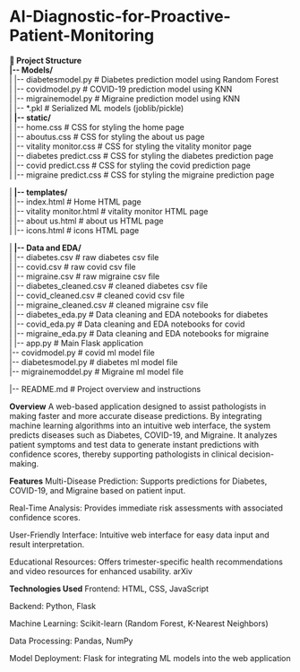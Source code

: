 # AI-Diagnostic-for-Proactive-Patient-Monitoring

**📂 Project Structure**<br>
**|-- Models/**<br>
|   |-- diabetesmodel.py                 # Diabetes prediction model using Random Forest<br>
|   |-- covidmodel.py                    # COVID-19 prediction model using KNN<br>
|   |-- migrainemodel.py                 # Migraine prediction model using KNN<br>
|   |-- *.pkl                            # Serialized ML models (joblib/pickle)<br>
|
**|-- static/**<br>
|   |-- home.css                         # CSS for styling the home page<br>
|   |-- aboutus.css                      # CSS for styling the about us page<br>
|   |-- vitality monitor.css             # CSS for styling the vitality monitor page<br>
|   |-- diabetes predict.css             # CSS for styling the diabetes prediction page<br>
|   |-- covid predict.css                # CSS for styling the covid prediction page<br>
|   |-- migraine predict.css             # CSS for styling the migraine prediction page<br>

|
**|-- templates/**<br>
|   |-- index.html                       # Home HTML page<br>
|   |-- vitality monitor.html            # vitality monitor HTML page<br>
|   |-- about us.html                    # about us HTML page<br>
|   |-- icons.html                       # icons HTML page<br>

|
**|-- Data and EDA/**<br>
|   |-- diabetes.csv                      # raw diabetes csv file<br>
|   |-- covid.csv                         # raw covid csv file<br>
|   |-- migraine.csv                      # raw migraine csv file<br>
|   |-- diabetes_cleaned.csv              # cleaned diabetes csv file<br>
|   |-- covid_cleaned.csv                 # cleaned covid csv file<br>
|   |-- migraine_cleaned.csv              # cleaned migraine csv file<br>
|   |-- diabetes_eda.py                   # Data cleaning and EDA notebooks for diabetes<br>
|   |-- covid_eda.py                      # Data cleaning and EDA notebooks for covid<br>
|   |-- migraine_eda.py                   # Data cleaning and EDA notebooks for migraine<br>
|
|-- app.py                                      # Main Flask application<br>
|-- covidmodel.py                               # covid ml model file<br>
|-- diabetesmodel.py                               # diabetes ml model file<br>
|-- migrainemoddel.py                               # Migraine ml model file<br>

|-- README.md                            # Project overview and instructions<br>


**Overview**
A web-based application designed to assist pathologists in making faster and more accurate disease predictions. By integrating machine learning algorithms into an intuitive web interface, the system predicts diseases such as Diabetes, COVID-19, and Migraine. It analyzes patient symptoms and test data to generate instant predictions with confidence scores, thereby supporting pathologists in clinical decision-making.

**Features**
Multi-Disease Prediction: Supports predictions for Diabetes, COVID-19, and Migraine based on patient input.

Real-Time Analysis: Provides immediate risk assessments with associated confidence scores.

User-Friendly Interface: Intuitive web interface for easy data input and result interpretation.

Educational Resources: Offers trimester-specific health recommendations and video resources for enhanced usability.
arXiv

**Technologies Used**
Frontend: HTML, CSS, JavaScript

Backend: Python, Flask

Machine Learning: Scikit-learn (Random Forest, K-Nearest Neighbors)

Data Processing: Pandas, NumPy

Model Deployment: Flask for integrating ML models into the web application
